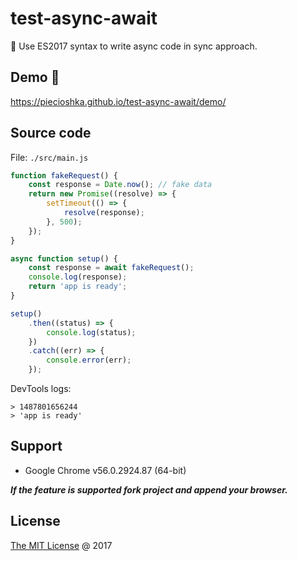 # test-async-await

:ledger: Use ES2017 syntax to write async code in sync approach.

## Demo 🎉

<https://piecioshka.github.io/test-async-await/demo/>

## Source code

File: `./src/main.js`

```javascript
function fakeRequest() {
    const response = Date.now(); // fake data
    return new Promise((resolve) => {
        setTimeout(() => {
            resolve(response);
        }, 500);
    });
}

async function setup() {
    const response = await fakeRequest();
    console.log(response);
    return 'app is ready';
}

setup()
    .then((status) => {
        console.log(status);
    })
    .catch((err) => {
        console.error(err);
    });
```

DevTools logs:

```text
> 1487801656244
> 'app is ready'
```

## Support

* Google Chrome v56.0.2924.87 (64-bit)

_**If the feature is supported fork project and append your browser.**_

## License

[The MIT License](http://piecioshka.mit-license.org) @ 2017
